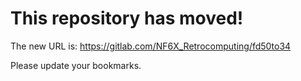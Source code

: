 # This repository has moved!

The new URL is: https://gitlab.com/NF6X_Retrocomputing/fd50to34

Please update your bookmarks.
